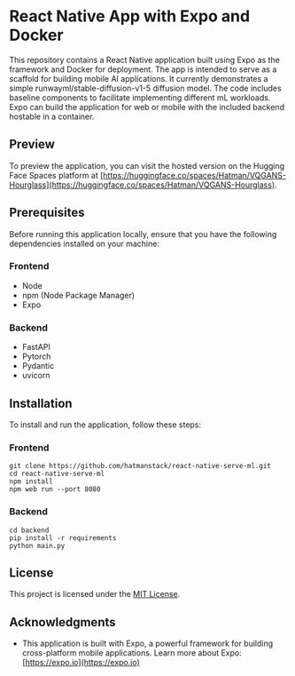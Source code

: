 # React Native App with Expo and Docker

This repository contains a React Native application built using Expo as the framework and Docker for deployment. The app is intended to serve as a scaffold for building mobile AI applications. It currently demonstrates a simple runwayml/stable-diffusion-v1-5 diffusion model. The code includes baseline components to facilitate implementing different mL workloads. Expo can build the application for web or mobile with the included backend hostable in a container.

## Preview

To preview the application, you can visit the hosted version on the Hugging Face Spaces platform at [https://huggingface.co/spaces/Hatman/VQGANS-Hourglass](https://huggingface.co/spaces/Hatman/VQGANS-Hourglass).

## Prerequisites

Before running this application locally, ensure that you have the following dependencies installed on your machine:

### Frontend

- Node
- npm (Node Package Manager)
- Expo

### Backend

- FastAPI
- Pytorch
- Pydantic
- uvicorn


## Installation

To install and run the application, follow these steps:

### Frontend
   
   ```shell
   git clone https://github.com/hatmanstack/react-native-serve-ml.git
   cd react-native-serve-ml
   npm install
   npm web run --port 8080
   ```

### Backend
   
   ```shell
   cd backend
   pip install -r requirements
   python main.py
   ```

## License

This project is licensed under the [MIT License](LICENSE).

## Acknowledgments

- This application is built with Expo, a powerful framework for building cross-platform mobile applications. Learn more about Expo: [https://expo.io](https://expo.io)

